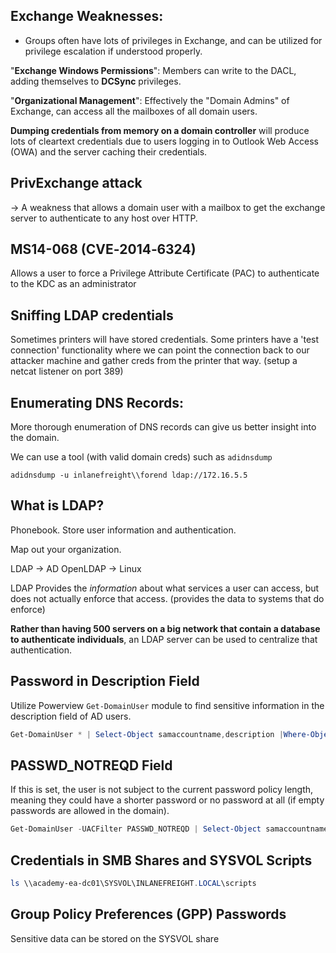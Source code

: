 

## Exchange Weaknesses:
- Groups often have lots of privileges in Exchange, and can be utilized for privilege escalation if understood properly.

"**Exchange Windows Permissions**": Members can write to the DACL, adding themselves to **DCSync** privileges.

"**Organizational Management**": Effectively the "Domain Admins" of Exchange, can access all the mailboxes of all domain users.

**Dumping credentials from memory on a domain controller** will produce lots of cleartext credentials due to users logging in to Outlook Web Access (OWA) and the server caching their credentials.

## PrivExchange attack
-> A weakness that allows a domain user with a mailbox to get the exchange server to authenticate to any host over HTTP.


## MS14-068 (CVE‑2014‑6324)
Allows a user to force a Privilege Attribute Certificate (PAC) to authenticate to the KDC as an administrator

## Sniffing LDAP credentials
Sometimes printers will have stored credentials. Some printers have a 'test connection' functionality where we can point the connection back to our attacker machine and gather creds from the printer that way. (setup a netcat listener on port 389)

## Enumerating DNS Records:
More thorough enumeration of DNS records can give us better insight into the domain.

We can use a tool (with valid domain creds) such as `adidnsdump`
```shell
adidnsdump -u inlanefreight\\forend ldap://172.16.5.5 
```

## What is LDAP?
Phonebook. Store user information and authentication.

Map out your organization.

LDAP -> AD
OpenLDAP -> Linux

LDAP Provides the *information* about what services a user can access, but does not actually enforce that access. (provides the data to systems that do enforce)

**Rather than having 500 servers on a big network that contain a database to authenticate individuals**, an LDAP server can be used to centralize that authentication.


## Password in Description Field
Utilize Powerview `Get-DomainUser` module to find sensitive information in the description field of AD users.
```powershell
Get-DomainUser * | Select-Object samaccountname,description |Where-Object {$_.Description -ne $null}
```

## PASSWD_NOTREQD Field
If this is set, the user is not subject to the current password policy length, meaning they could have a shorter password or no password at all (if empty passwords are allowed in the domain).
````powershell
Get-DomainUser -UACFilter PASSWD_NOTREQD | Select-Object samaccountname,useraccountcontrol
````

## Credentials in SMB Shares and SYSVOL Scripts

```powershell
ls \\academy-ea-dc01\SYSVOL\INLANEFREIGHT.LOCAL\scripts
```

## Group Policy Preferences (GPP) Passwords

Sensitive data can be stored on the SYSVOL share